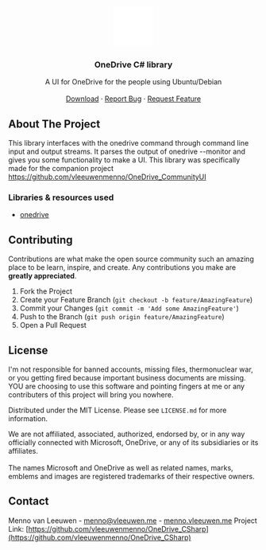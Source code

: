 <!-- PROJECT LOGO -->
<br />
<p align="center">
  <a href="https://github.com/vleeuwenmenno/OneDrive_CSharp">
    <img src="https://github.com/vleeuwenmenno/OneDrive_CommunityUI/raw/master/wwwroot/img/light/cloud.png" alt="Logo" width="80" height="80">
  </a>

  <h3 align="center">OneDrive C# library</h3>

  <p align="center">
    A UI for OneDrive for the people using Ubuntu/Debian
    <br />
    <br />
    <a href="https://github.com/vleeuwenmenno/OneDrive_CSharp/releases">Download</a>
    ·
    <a href="https://github.com/vleeuwenmenno/OneDrive_CSharp/issues">Report Bug</a>
    ·
    <a href="https://github.com/vleeuwenmenno/OneDrive_CSharp/issues">Request Feature</a>
  </p>
</p>


<!-- ABOUT THE PROJECT -->
## About The Project

This library interfaces with the onedrive command through command line input and output streams. It parses the output of onedrive --monitor and gives you some functionality to make a UI. This library was specifically made for the companion project https://github.com/vleeuwenmenno/OneDrive_CommunityUI 

### Libraries & resources used

* [onedrive](https://github.com/skilion/onedrive)

<!-- CONTRIBUTING -->
## Contributing

Contributions are what make the open source community such an amazing place to be learn, inspire, and create. Any contributions you make are **greatly appreciated**.

1. Fork the Project
2. Create your Feature Branch (`git checkout -b feature/AmazingFeature`)
3. Commit your Changes (`git commit -m 'Add some AmazingFeature'`)
4. Push to the Branch (`git push origin feature/AmazingFeature`)
5. Open a Pull Request


<!-- LICENSE -->
## License


I'm not responsible for banned accounts, missing files, thermonuclear war, 
or you getting fired because important business documents are missing.
YOU are choosing to use this software and pointing fingers at me or any
contributers of this project will bring you nowhere.

Distributed under the MIT License. Please see `LICENSE.md` for more information.

We are not affiliated, associated, authorized, endorsed by, or in any way officially connected with Microsoft, OneDrive, or any of its subsidiaries or its affiliates.<br /><br />The names Microsoft and OneDrive as well as related names, marks, emblems and images are registered trademarks of their respective owners.

<!-- CONTACT -->
## Contact

Menno van Leeuwen - menno@vleeuwen.me - [menno.vleeuwen.me](https://menno.vleeuwen.me)
Project Link: [https://github.com/vleeuwenmenno/OneDrive_CSharp](https://github.com/vleeuwenmenno/OneDrive_CSharp)
